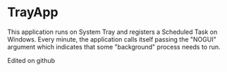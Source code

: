# TrayApp
This application runs on System Tray and registers a Scheduled Task on Windows.
Every minute, the application calls itself passing the "NOGUI" argument which indicates that some "background" process needs to run.

Edited on github
